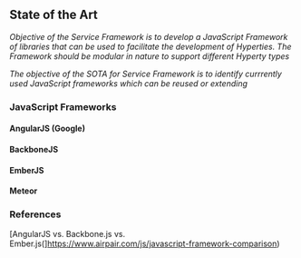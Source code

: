 ## State of the Art

*Objective of the Service Framework is to develop a JavaScript Framework of libraries that can be used to facilitate the development 
of Hyperties. The Framework should be modular in nature to support different Hyperty types* 

*The objective of the SOTA for Service Framework is to identify currrently used JavaScript frameworks which can be reused or extending*

### JavaScript Frameworks

#### AngularJS (Google)

#### BackboneJS  

#### EmberJS

#### Meteor 

### References

[AngularJS vs. Backbone.js vs. Ember.js(]https://www.airpair.com/js/javascript-framework-comparison)
